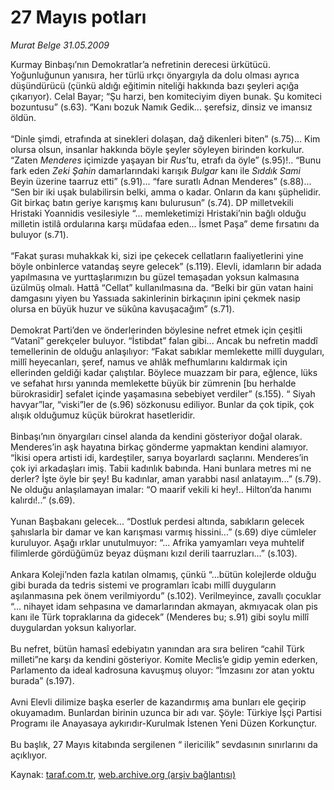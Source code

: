 # 27 Mayıs potları

*Murat Belge 31.05.2009*

<div class="yazi">Kurmay Binbaşı’nın Demokratlar’a nefretinin derecesi ürkütücü. Yoğunluğunun yanısıra, her türlü ırkçı önyargıyla da dolu olması ayrıca düşündürücü (çünkü aldığı eğitimin niteliği hakkında bazı şeyleri açığa çıkarıyor). Celal Bayar; “Şu harzi, ben komiteciyim diyen bunak. Şu komiteci bozuntusu” (s.63). “Kanı bozuk Namık Gedik... şerefsiz, dinsiz ve imansız öldün. <br/><br/>“Dinle şimdi, etrafında at sinekleri dolaşan, dağ dikenleri biten” (s.75)... Kim olursa olsun, insanlar hakkında böyle şeyler söyleyen birinden korkulur. “Zaten <i>Menderes</i> içimizde yaşayan bir <i>Rus</i>’tu, etrafı da öyle” (s.95)!.. “Bunu fark eden <i>Zeki</i> <i>Şahin</i> damarlarındaki karışık <i>Bulgar</i> kanı ile <i>Sıddık Sami</i> Beyin üzerine taarruz etti” (s.91)... “fare suratlı Adnan Menderes” (s.88)... “Sen bir iki uşak bulabilirsin belki, amma o kadar. Onların da kanı şüphelidir. Git birkaç batın geriye karışmış kanı bulurusun” (s.74). DP milletvekili Hristaki Yoannidis vesilesiyle “... memleketimizi Hristaki’nin bağlı olduğu milletin istilâ ordularına karşı müdafaa eden... İsmet Paşa” deme fırsatını da buluyor (s.71). <br/><br/>“Fakat şurası muhakkak ki, sizi ipe çekecek cellatların faaliyetlerini yine böyle onbinlerce vatandaş seyre gelecek” (s.119). Elevli, idamların bir adada yapılmasına ve yurttaşlarımızın bu güzel temaşadan yoksun kalmasına üzülmüş olmalı. Hattâ “Cellat” kullanılmasına da. “Belki bir gün vatan haini damgasını yiyen bu Yassıada sakinlerinin birkaçının ipini çekmek nasip olursa en büyük huzur ve sükûna kavuşacağım” (s.71). <br/><br/>Demokrat Parti’den ve önderlerinden böylesine nefret etmek için çeşitli “Vatanî” gerekçeler buluyor. “İstibdat” falan gibi... Ancak bu nefretin maddî temellerinin de olduğu anlaşılıyor: “Fakat sabıklar memlekette millî duyguları, millî heyecanları, şeref, namus ve ahlâk mefhumlarını kaldırmak için ellerinden geldiği kadar çalıştılar. Böylece muazzam bir para, eğlence, lüks ve sefahat hırsı yanında memlekette büyük bir zümrenin [bu herhalde bürokrasidir] sefalet içinde yaşamasına sebebiyet verdiler” (s.155). “ Siyah havyar”lar, “viski”ler de (s.96) sözkonusu ediliyor. Bunlar da çok tipik, çok alışık olduğumuz küçük bürokrat hasetleridir. <br/><br/>Binbaşı’nın önyargıları cinsel alanda da kendini gösteriyor doğal olarak. Menderes’in aşk hayatına birkaç gönderme yapmaktan kendini alamıyor. “İkisi opera artisti idi, kardeştiler, sarıya boyarlardı saçlarını. Menderes’in çok iyi arkadaşları imiş. Tabii kadınlık babında. Hani bunlara metres mi ne derler? İşte öyle bir şey! Bu kadınlar, aman yarabbi nasıl anlatayım...” (s.79). Ne olduğu anlaşılamayan imalar: “O maarif vekili ki hey!.. Hilton’da hanımı kalırdı!..” (s.69). <br/><br/>Yunan Başbakanı gelecek... “Dostluk perdesi altında, sabıkların gelecek şahıslarla bir damar ve kan karışması varmış hissini...” (s.69) diye cümleler kuruluyor. Aşağı ırklar unutulmuyor: “... Afrika yamyamları veya muhtelif filimlerde gördüğümüz beyaz düşmanı kızıl derili taarruzları...” (s.103). <br/><br/>Ankara Koleji’nden fazla katılan olmamış, çünkü “...bütün kolejlerde olduğu gibi burada da tedris sistemi ve programları îcabı millî duyguların aşılanmasına pek önem verilmiyordu” (s.102). Verilmeyince, zavallı çocuklar “... nihayet idam sehpasına ve damarlarından akmayan, akmıyacak olan pis kanı ile Türk topraklarına da gidecek” (Menderes bu; s.91) gibi soylu millî duygulardan yoksun kalıyorlar. <br/><br/>Bu nefret, bütün hamasî edebiyatın yanından ara sıra beliren “cahil Türk milleti”ne karşı da kendini gösteriyor. Komite Meclis’e gidip yemin ederken, Parlamento da ideal kadrosuna kavuşmuş oluyor: “İmzasını zor atan yoktu burada” (s.197). <br/><br/>Avni Elevli dilimize başka eserler de kazandırmış ama bunları ele geçirip okuyamadım. Bunlardan birinin uzunca bir adı var. Şöyle: Türkiye İşçi Partisi Programı ile Anayasaya aykırıdır-Kurulmak İstenen Yeni Düzen Korkunçtur. <br/><br/>Bu başlık, 27 Mayıs kitabında sergilenen “ ilericilik” sevdasının sınırlarını da açıklıyor.</div>

Kaynak: [taraf.com.tr](http://www.taraf.com.tr:80/murat-belge/makale-27-mayis-potlari.htm), [web.archive.org (arşiv bağlantısı)](http://web.archive.org/web/20101205024437/http://www.taraf.com.tr:80/murat-belge/makale-27-mayis-potlari.htm)
